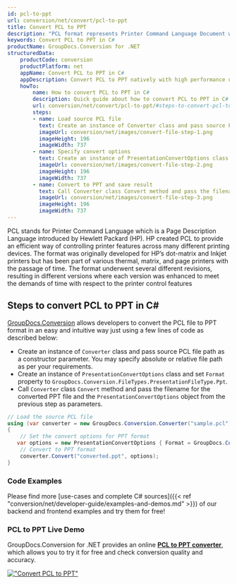 ```yaml
---
id: pcl-to-ppt
url: conversion/net/convert/pcl-to-ppt
title: Convert PCL to PPT
description: "PCL format represents Printer Command Language Document with .pcl extension. Learn how to convert PCL to PPT file programmatically in C# language using GroupDocs.Conversion for .NET library."
keywords: Convert PCL to PPT in C#
productName: GroupDocs.Conversion for .NET
structuredData:
    productCode: conversion
    productPlatform: net
    appName: Convert PCL to PPT in C#
    appDescription: Convert PCL to PPT natively with high performance using C# language and server side GroupDocs.Conversion for .NET APIs, without the use of any software like Microsoft or Open Office.
    howTo:
        name: How to convert PCL to PPT in C# 
        description: Quick guide about how to convert PCL to PPT in C# with high performance and accuracy.
        url: conversion/net/convert/pcl-to-ppt/#steps-to-convert-pcl-to-ppt-in-c
        steps:
        - name: Load source PCL file 
          text: Create an instance of Converter class and pass source PCL file path as a constructor parameter. You may specify absolute or relative file path as per your requirements. 
          imageUrl: conversion/net/images/convert-file-step-1.png
          imageHeight: 196
          imageWidth: 737
        - name: Specify convert options 
          text: Create an instance of PresentationConvertOptions class.
          imageUrl: conversion/net/images/convert-file-step-2.png
          imageHeight: 196
          imageWidth: 737
        - name: Convert to PPT and save result 
          text: Call Converter class Convert method and pass the filename for the converted HTML file and the PresentationConvertOptions object from the previous step as parameters.
          imageUrl: conversion/net/images/convert-file-step-3.png
          imageHeight: 196
          imageWidth: 737
---
```


PCL stands for Printer Command Language which is a Page Description Language introduced by Hewlett Packard (HP). HP created PCL to provide an efficient way of controlling printer features across many different printing devices. The format was originally developed for HP’s dot-matrix and Inkjet printers but has been part of various thermal, matrix, and page printers with the passage of time. The format underwent several different revisions, resulting in different versions where each version was enhanced to meet the demands of time with respect to the printer control features

## Steps to convert PCL to PPT in C#

[GroupDocs.Conversion](https://products.groupdocs.com/conversion/net) allows developers to convert the PCL file to PPT format in an easy and intuitive way just using a few lines of code as described below:

* Create an instance of `Converter` class and pass source PCL file path as a constructor parameter. You may specify absolute or relative file path as per your requirements. 
* Create an instance of `PresentationConvertOptions` class and set `Format` property to `GroupDocs.Conversion.FileTypes.PresentationFileType.Ppt`.
* Call `Converter` class `Convert` method and pass the filename for the converted PPT file and the `PresentationConvertOptions` object from the previous step as parameters.

```csharp
// Load the source PCL file
using (var converter = new GroupDocs.Conversion.Converter("sample.pcl"))
{
    // Set the convert options for PPT format
   var options = new PresentationConvertOptions { Format = GroupDocs.Conversion.FileTypes.PresentationFileType.Ppt };
    // Convert to PPT format
    converter.Convert("converted.ppt", options);
}
```

### Code Examples

Please find more [use-cases and complete C# sources]({{< ref "conversion/net/developer-guide/examples-and-demos.md" >}}) of our backend and frontend examples and try them for free!

### PCL to PPT Live Demo

GroupDocs.Conversion for .NET provides an online [**PCL to PPT converter**](https://products.groupdocs.app/conversion/pcl-to-ppt), which allows you to try it for free and check conversion quality and accuracy.

[!["Convert PCL to PPT"](conversion/net/images/convert-to-ppt/convert-pcl-to-ppt.png)](https://products.groupdocs.app/conversion/pcl-to-ppt)